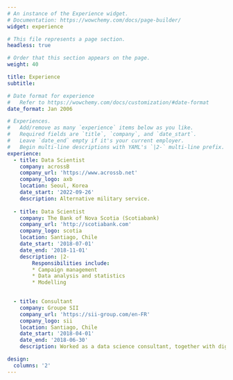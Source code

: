 ```yaml
---
# An instance of the Experience widget.
# Documentation: https://wowchemy.com/docs/page-builder/
widget: experience

# This file represents a page section.
headless: true

# Order that this section appears on the page.
weight: 40

title: Experience
subtitle:

# Date format for experience
#   Refer to https://wowchemy.com/docs/customization/#date-format
date_format: Jan 2006

# Experiences.
#   Add/remove as many `experience` items below as you like.
#   Required fields are `title`, `company`, and `date_start`.
#   Leave `date_end` empty if it's your current employer.
#   Begin multi-line descriptions with YAML's `|2-` multi-line prefix.
experience:
  - title: Data Scientist
    company: acrossB
    company_url: 'https://www.acrossb.net'
    company_logo: axb
    location: Seoul, Korea
    date_start: '2022-09-26'
    description: Alternative military service.
   
  - title: Data Scientist
    company: The Bank of Nova Scotia (Scotiabank)
    company_url: 'http://scotiabank.com'
    company_logo: scotia
    location: Santiago, Chile
    date_start: '2018-07-01'
    date_end: '2018-11-01'
    description: |2-
        Responsibilities include:
        * Campaign management
        * Data analysis and statistics
        * Modelling
        

  - title: Consultant
    company: Groupe SII
    company_url: 'https://sii-group.com/en-FR'
    company_logo: sii
    location: Santiago, Chile
    date_start: '2018-04-01'
    date_end: '2018-06-30'
    description: Worked as a data science consultant, together with digital banking team and business intelligence team of Scotiabank.

design:
  columns: '2'
---
```

